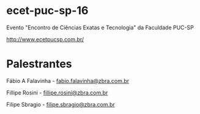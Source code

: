 # ecet-puc-sp-16
Evento "Encontro de Ciências Exatas e Tecnologia" da Faculdade PUC-SP

http://www.ecetpucsp.com.br/

# Palestrantes

Fábio A Falavinha - fabio.falavinha@zbra.com.br

Fillipe Rosini - fillipe.rosini@zbra.com.br

Filipe Sbragio - filipe.sbragio@zbra.com.br



